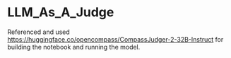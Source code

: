 # LLM_As_A_Judge
 
 Referenced and used https://huggingface.co/opencompass/CompassJudger-2-32B-Instruct for building the notebook and running the model. 
